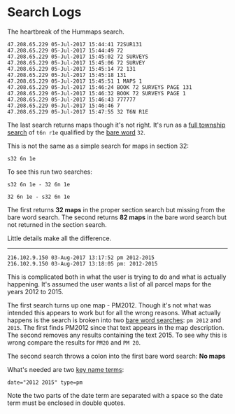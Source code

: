 
# Search Logs

The heartbreak of the Hummaps search.

```
47.208.65.229 05-Jul-2017 15:44:41 72SUR131
47.208.65.229 05-Jul-2017 15:44:49 72
47.208.65.229 05-Jul-2017 15:45:02 72 SURVEYS
47.208.65.229 05-Jul-2017 15:45:06 72 SURVEY
47.208.65.229 05-Jul-2017 15:45:14 72 131
47.208.65.229 05-Jul-2017 15:45:18 131
47.208.65.229 05-Jul-2017 15:45:51 1 MAPS 1
47.208.65.229 05-Jul-2017 15:46:24 BOOK 72 SURVEYS PAGE 131
47.208.65.229 05-Jul-2017 15:46:32 BOOK 72 SURVEYS PAGE 1
47.208.65.229 05-Jul-2017 15:46:43 777777
47.208.65.229 05-Jul-2017 15:46:46 7
47.208.65.229 05-Jul-2017 15:47:55 32 T6N R1E
```

The last search returns maps though it's not right. It's run as a
[full township search](README.md#basic-search) of `t6n r1e`
qualified by the [bare word](README.md#bare-word-search) `32`.

This is not the same as a simple search for maps in section 32:

`s32 6n 1e`

To see this run two searches:

`s32 6n 1e - 32 6n 1e`

`32 6n 1e - s32 6n 1e`

The first returns **32 maps** in the proper section search but missing 
from the bare word search. The second returns **82 maps**
in the bare word search but not returned in the section search.

Little details make all the difference.

---

```
216.102.9.150 03-Aug-2017 13:17:52 pm 2012-2015
216.102.9.150 03-Aug-2017 13:18:05 pm: 2012-2015
```
This is complicated both in what the user is trying to do and what is actually happening.
It's assumed the user wants a list of all parcel maps for the years 2012 to 2015.

The first search turns up one map - PM2012. Though it's not 
what was intended this appears to work but for all the wrong reasons.
What actually happens is the search is broken into two
[bare word searches](README.md#bare-word-search): `pm 2012` and `2015`.
The first finds PM2012 since that text appears in the map description.
The second removes any results containing the text 2015. To see why this
is wrong compare the results for `PM20` and `PM 20`.

The second search throws a colon into the first bare word search:
**No maps**

What's needed are two [key name terms](README.md#key-name-terms):

`date="2012 2015" type=pm`

Note the two parts of the date term are separated with a space so the
date term must be enclosed in double quotes.
